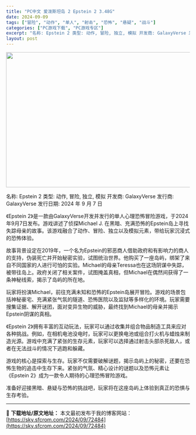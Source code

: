 ```yaml
---
title: "PC中文 爱泼斯坦岛 2 Epstein 2 3.48G"
date: 2024-09-09
tags: ["冒险", "动作", "单人", "射击", "恐怖", "悬疑", "战斗"]
categories: ["PC游戏下载", "PC游戏专区"]
excerpt: "名称: Epstein 2 类型: 动作, 冒险, 独立, 模拟 开发商: GalaxyVerse 发行商: GalaxyVerse 发行日期: 2024 年 9 月 7 日 《Epstein 2》是一款由GalaxyVerse开发并发行的单人心理恐怖冒险游戏，于2024年9月7日发布。游戏讲述了侦&hellip;"
layout: post
---
```


<img class="aligncenter size-full wp-image-72485" src="https://sky.sfcrom.com/wp-content/uploads/2024/09/20240909021904100.webp" alt="" width="660" height="370" />

名称: Epstein 2
类型: 动作, 冒险, 独立, 模拟
开发商: GalaxyVerse
发行商: GalaxyVerse
发行日期: 2024 年 9 月 7 日

《Epstein 2》是一款由GalaxyVerse开发并发行的单人心理恐怖冒险游戏，于2024年9月7日发布。游戏讲述了侦探Michael J. 在黑暗、充满恐怖的Epstein岛上寻找失踪母亲的故事。该游戏融合了动作、冒险、独立以及模拟元素，带给玩家沉浸式的恐怖体验。

故事背景设定在2019年，一个名为Epstein的邪恶商人借助政府和有影响力的商人的支持，伪装死亡并开始秘密实验，试图统治世界。他购买了一座岛屿，绑架了来自不同国家的人进行可怕的实验。Michael的母亲Teressa也在这场阴谋中失踪，被带往岛上。政府关闭了相关案件，试图掩盖真相，但Michael在偶然间获得了一条神秘线索，揭示了岛屿的所在地。

玩家将扮演Michael，前往充满未知和恐怖的Epstein岛展开冒险。游戏的场景包括神秘豪宅、充满紧张气氛的隧道、恐怖医院以及监狱等多样化的环境。玩家需要搜集证据、解开谜团，面对变异生物的威胁，最终找到Michael的母亲并揭示Epstein阴谋的真相。

《Epstein 2》拥有丰富的互动玩法，玩家可以通过收集并组合物品制造工具来应对各种挑战。例如，在相机电池没电时，玩家可以更换电池或组合打火机与蜡烛来制造光源。游戏中充满了紧张的生存元素，玩家可以选择通过射击头部杀死敌人，或者在无法战斗的情况下逃跑和躲藏。

游戏的核心是探索与生存。玩家不仅需要破解谜题，揭示岛屿上的秘密，还要在恐怖生物的追击中生存下来。紧张的气氛、精心设计的谜题以及恐怖元素让《Epstein 2》成为一款令人期待的心理恐怖冒险游戏。

准备好迎接黑暗、悬疑与恐怖的挑战吧，玩家将在这座岛屿上体验到真正的恐惧与生存考验。

---
📖 **下载地址/原文地址：** 本文最初发布于我的博客网站：[https://sky.sfcrom.com/2024/09/72484](https://sky.sfcrom.com/2024/09/72484)
